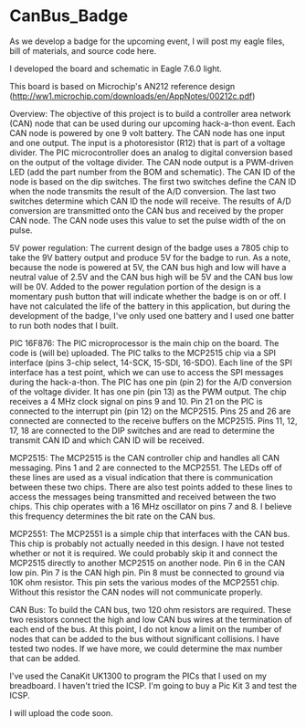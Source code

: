 # CanBus_Badge
As we develop a badge for the upcoming event, I will post my eagle files, bill of materials, and source code here.

I developed the board and schematic in Eagle 7.6.0 light.

This board is based on Microchip's AN212 reference design (http://ww1.microchip.com/downloads/en/AppNotes/00212c.pdf)

Overview: The objective of this project is to build a controller area network (CAN) node that can be used during our upcoming hack-a-thon event. Each CAN node is powered by one 9 volt battery. The CAN node has one input and one output. The input is a photoresistor (R12) that is part of a voltage divider. The PIC microcontroller does an analog to digital conversion based on the output of the voltage divider. The CAN node output is a PWM-driven LED (add the part number from the BOM and schematic). The CAN ID of the node is based on the dip switches. The first two switches define the CAN ID when the node transmits the result of the A/D conversion. The last two switches determine which CAN ID the node will receive. The results of A/D conversion are transmitted onto the CAN bus and received by the proper CAN node. The CAN node uses this value to set the pulse width of the on pulse.

5V power regulation:
The current design of the badge uses a 7805 chip to take the 9V battery output and produce 5V for the badge to run. As a note, because the node is powered at 5V, the CAN bus high and low will have a neutral value of 2.5V and the CAN bus high will be 5V and the CAN bus low will be 0V. Added to the power regulation portion of the design is a momentary push button that will indicate whether the badge is on or off. I have not calculated the life of the battery in this application, but during the development of the badge, I've only used one battery and I used one batter to run both nodes that I built. 

PIC 16F876:
The PIC microprocessor is the main chip on the board. The code is (will be) uploaded. The PIC talks to the MCP2515 chip via a SPI interface (pins 3-chip select, 14-SCK, 15-SDI, 16-SDO). Each line of the SPI interface has a test point, which we can use to access the SPI messages during the hack-a-thon. The PIC has one pin (pin 2) for the A/D conversion of the voltage divider. It has one pin (pin 13) as the PWM output. The chip receives a 4 MHz clock signal on pins 9 and 10. Pin 21 on the PIC is connected to the interrupt pin (pin 12) on the MCP2515. Pins 25 and 26 are connected are connected to the receive buffers on the MCP2515. Pins 11, 12, 17, 18 are connected to the DIP switches and are read to determine the transmit CAN ID and which CAN ID will be received. 

MCP2515:
The MCP2515 is the CAN controller chip and handles all CAN messaging. Pins 1 and 2 are connected to the MCP2551. The LEDs off of these lines are used as a visual indication that there is communication between these two chips. There are also test points added to these lines to access the messages being transmitted and received between the two chips. This chip operates with a 16 MHz oscillator on pins 7 and 8. I believe this frequency determines the bit rate on the CAN bus.

MCP2551:
The MCP2551 is a simple chip that interfaces with the CAN bus. This chip is probably not actually needed in this design. I have not tested whether or not it is required. We could probably skip it and connect the MCP2515 directly to another MCP2515 on another node. Pin 6 in the CAN low pin. Pin 7 is the CAN high pin. Pin 8 must be connected to ground via 10K ohm resistor. This pin sets the various modes of the MCP2551 chip. Without this resistor the CAN nodes will not communicate properly. 

CAN Bus:
To build the CAN bus, two 120 ohm resistors are required. These two resistors connect the high and low CAN bus wires at the termination of each end of the bus. At this point, I do not know a limit on the number of nodes that can be added to the bus without significant collisions. I have tested two nodes. If we have more, we could determine the max number that can be added.

I've used the CanaKit UK1300 to program the PICs that I used on my breadboard. I haven't tried the ICSP. I'm going to buy a Pic Kit 3 and test the ICSP.

I will upload the code soon.
